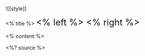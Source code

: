 ![[style]]


<grid drag="100 10" drop="top" bg="#62ff62" align="left" pad="0 20px">
 <% title %>
</grid>

<grid drag="45 87" drop="3 13"  align="topleft"  style="font-size: 24px" >
<% left %>
</grid>

<grid drag="45 75" drop="50 13"  align="topleft"  style="font-size: 24px">
<% right %>
</grid>

<% content %>

<style>
.horizontal_dotted_line{
  border-bottom: 2px dotted #62ff62;
}
} 
</style>

<grid drag="94 0" drop="3 -6" class="horizontal_dotted_line">
</grid>

<grid drag="100 30" drop="0 64" align="bottomleft" pad="0 30px" >
<%? source %>
</grid>